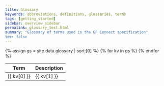 ```yaml
---
title: Glossary
keywords: abbreviations, definitions, glossaries, terms
tags: [getting_started]
sidebar: overview_sidebar
permalink: glossary_test.html
summary: "Glossary of terms used in the GP Connect specification"
toc: false
---
```


<table>
<thead><tr><th>Term</th><th>Description</th></tr></thead>
<tbody>
{% assign gs = site.data.glossary | sort:[0] %}
{% for kv in gs %}
<tr> <td>{{ kv[0] }} </td><td> {{ kv[1] }} </td></tr>
{% endfor %}
</tbody>

